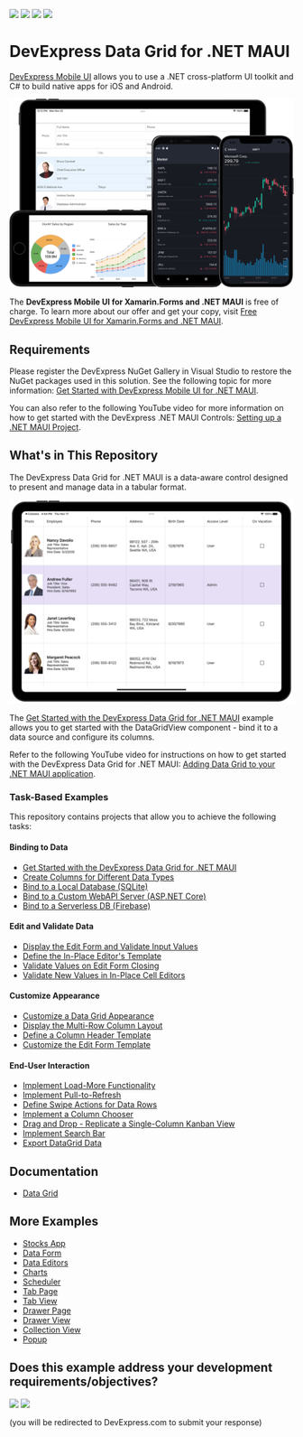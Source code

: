 <!-- default badges list -->
![](https://img.shields.io/endpoint?url=https://codecentral.devexpress.com/api/v1/VersionRange/381994763/23.2.3%2B)
[![](https://img.shields.io/badge/Open_in_DevExpress_Support_Center-FF7200?style=flat-square&logo=DevExpress&logoColor=white)](https://supportcenter.devexpress.com/ticket/details/T1011038)
[![](https://img.shields.io/badge/📖_How_to_use_DevExpress_Examples-e9f6fc?style=flat-square)](https://docs.devexpress.com/GeneralInformation/403183)
[![](https://img.shields.io/badge/💬_Leave_Feedback-feecdd?style=flat-square)](#does-this-example-address-your-development-requirementsobjectives)
<!-- default badges end -->
# DevExpress Data Grid for .NET MAUI

[DevExpress Mobile UI](https://www.devexpress.com/maui/) allows you to use a .NET cross-platform UI toolkit and C# to build native apps for iOS and Android.

![DevExpress Mobile UI for .NET MAUI](./img/maui.png)

The **DevExpress Mobile UI for Xamarin.Forms and .NET MAUI** is free of charge. To learn more about our offer and get your copy, visit [Free DevExpress Mobile UI for Xamarin.Forms and .NET MAUI](https://www.devexpress.com/xamarin-free).


## Requirements

Please register the DevExpress NuGet Gallery in Visual Studio to restore the NuGet packages used in this solution. See the following topic for more information: [Get Started with DevExpress Mobile UI for .NET MAUI](https://docs.devexpress.com/MAUI/403249/get-started).

You can also refer to the following YouTube video for more information on how to get started with the DevExpress .NET MAUI Controls: [Setting up a .NET MAUI Project](https://www.youtube.com/watch?v=juJvl5UicIQ).

## What's in This Repository

The DevExpress Data Grid for .NET MAUI is a data-aware control designed to present and manage data in a tabular format.

![MAUI Data Grid](./CS/DataGridExample/img/maui-data-grid.png)

The [Get Started with the DevExpress Data Grid for .NET MAUI](/CS/DataGridExample/) example allows you to get started with the DataGridView component - bind it to a data source and configure its columns.

Refer to the following YouTube video for instructions on how to get started with the DevExpress Data Grid for .NET MAUI: [Adding Data Grid to your .NET MAUI application](https://www.youtube.com/watch?v=HVfDmzLKq-0).

### Task-Based Examples

This repository contains projects that allow you to achieve the following tasks:

#### Binding to Data

* [Get Started with the DevExpress Data Grid for .NET MAUI](/CS/DataGridExample/)
* [Create Columns for Different Data Types](/CS/Columns/)
* [Bind to a Local Database (SQLite)](/CS/GridDatafromSQLite/)
* [Bind to a Custom WebAPI Server (ASP.NET Core)](/CS/ASPDataBaseServer/)
* [Bind to a Serverless DB (Firebase)](/CS/GridDatafromFireBase/)

#### Edit and Validate Data

* [Display the Edit Form and Validate Input Values](/CS/EditForm/)
* [Define the In-Place Editor's Template](/CS/InPlaceEditors/)
* [Validate Values on Edit Form Closing](/CS/ValidateFormEvent/)
* [Validate New Values in In-Place Cell Editors](/CS/ValidateInPlaceEditors/)

#### Customize Appearance 

* [Customize a Data Grid Appearance](/CS/CustomAppearance/)
* [Display the Multi-Row Column Layout](/CS/AdvancedColumnLayout/)
* [Define a Column Header Template](/CS/ColumnHeaderTemplate/)
* [Customize the Edit Form Template](/CS/EditFormTemplate/)

#### End-User Interaction

* [Implement Load-More Functionality](/CS/LoadMore/)
* [Implement Pull-to-Refresh](/CS/PullToRefresh/)
* [Define Swipe Actions for Data Rows](/CS/Swipe/)
* [Implement a Column Chooser](/CS/ColumnChooser/)
* [Drag and Drop - Replicate a Single-Column Kanban View](/CS/SingleColumnKanbanView/)
* [Implement Search Bar](/CS/SearchBar/)
* [Export DataGrid Data](/CS/ExportGridData/)

## Documentation

- [Data Grid](https://docs.devexpress.com/MAUI/403255/data-grid/data-grid)

## More Examples
* [Stocks App](https://github.com/DevExpress-Examples/maui-stocks-mini)
* [Data Form](https://github.com/DevExpress-Examples/maui-data-form-get-started)
* [Data Editors](https://github.com/DevExpress-Examples/maui-editors-get-started)
* [Charts](https://github.com/DevExpress-Examples/maui-charts)
* [Scheduler](https://github.com/DevExpress-Examples/maui-scheduler-get-started)
* [Tab Page](https://github.com/DevExpress-Examples/maui-tab-page-get-started)
* [Tab View](https://github.com/DevExpress-Examples/maui-tab-view-get-started)
* [Drawer Page](https://github.com/DevExpress-Examples/maui-drawer-page-get-started)
* [Drawer View](https://github.com/DevExpress-Examples/maui-drawer-view-get-started)
* [Collection View](https://github.com/DevExpress-Examples/maui-collection-view-get-started)
* [Popup](https://github.com/DevExpress-Examples/maui-popup-get-started)
<!-- feedback -->
## Does this example address your development requirements/objectives?

[<img src="https://www.devexpress.com/support/examples/i/yes-button.svg"/>](https://www.devexpress.com/support/examples/survey.xml?utm_source=github&utm_campaign=maui-data-grid&~~~was_helpful=yes) [<img src="https://www.devexpress.com/support/examples/i/no-button.svg"/>](https://www.devexpress.com/support/examples/survey.xml?utm_source=github&utm_campaign=maui-data-grid&~~~was_helpful=no)

(you will be redirected to DevExpress.com to submit your response)
<!-- feedback end -->
